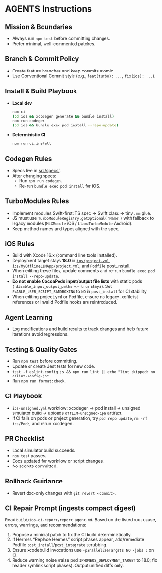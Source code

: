 # AGENTS Instructions

## Mission & Boundaries

- Always run `npm test` before committing changes.
- Prefer minimal, well-commented patches.

## Branch & Commit Policy

- Create feature branches and keep commits atomic.
- Use Conventional Commit style (e.g., `feat(turbo): ...`, `fix(ios): ...`).

## Install & Build Playbook

- **Local dev**
  ```bash
  npm ci
  (cd ios && xcodegen generate && bundle install)
  npm run codegen
  (cd ios && bundle exec pod install --repo-update)
  ```
- **Deterministic CI**
  ```bash
  npm run ci:install
  ```

## Codegen Rules

- Specs live in [src/specs/](src/specs/).
- After changing specs:
  - Run `npm run codegen`.
  - Re-run `bundle exec pod install` for iOS.

## TurboModules Rules

- Implement modules Swift-first: TS spec → Swift class → tiny `.mm` glue.
- JS must use `TurboModuleRegistry.getOptional('Name')` with fallback to legacy modules (`MLXModule` iOS / `LlamaTurboModule` Android).
- Keep method names and types aligned with the spec.

## iOS Rules

- Build with Xcode 16.x (command line tools installed).
- Deployment target stays **18.0** in [`ios/project.yml`](ios/project.yml), [`ios/MyOfflineLLMApp/project.yml`](ios/MyOfflineLLMApp/project.yml), and `Podfile` post_install.
- When editing these files, update comments and re-run `bundle exec pod install --repo-update`.
- **Do not enable CocoaPods input/output file lists** with static pods (`:disable_input_output_paths => true` stays). Set `ENABLE_USER_SCRIPT_SANDBOXING` to `NO` in `post_install` for CI stability.
- When editing project.yml or Podfile, ensure no legacy .xcfilelist references or invalid Podfile hooks are reintroduced.

## Agent Learning

- Log modifications and build results to track changes and help future iterations avoid regressions.

## Testing & Quality Gates

- Run `npm test` before committing.
- Update or create Jest tests for new code.
- `test -f eslint.config.js && npm run lint || echo "lint skipped: no eslint.config.js"`
- Run `npm run format:check`.

## CI Playbook

- `ios-unsigned.yml` workflow: xcodegen → pod install → unsigned simulator build → uploads `offLLM-unsigned-ipa` artifact.
- If CI fails on pods or project generation, try `pod repo update`, `rm -rf ios/Pods`, and rerun xcodegen.

## PR Checklist

- Local simulator build succeeds.
- `npm test` passes.
- Docs updated for workflow or script changes.
- No secrets committed.

## Rollback Guidance

- Revert doc-only changes with `git revert <commit>`.

## CI Repair Prompt (ingests compact digest)

Read `build/ios-ci-report/report_agent.md`. Based on the listed root cause, errors, warnings, and recommendations:

1. Propose a minimal patch to fix the CI build deterministically.
2. If Hermes “Replace Hermes” script phases appear, add/remediate Podfile `post_install`/`post_integrate` scrubbing.
3. Ensure xcodebuild invocations use `-parallelizeTargets NO -jobs 1` on CI.
4. Reduce warning noise (raise pod `IPHONEOS_DEPLOYMENT_TARGET` to 18.0; fix header symlink script phases).
   Output unified diffs only.
